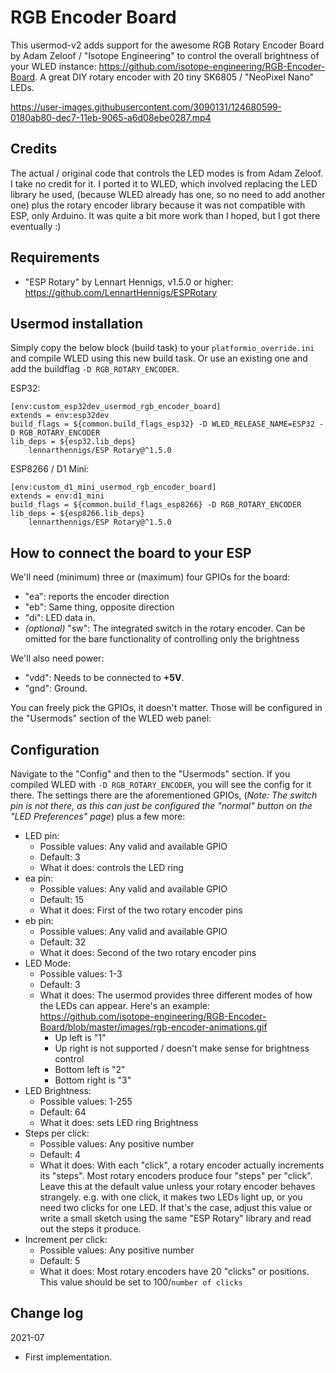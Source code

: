 # RGB Encoder Board

This usermod-v2 adds support for the awesome RGB Rotary Encoder Board by Adam Zeloof / "Isotope Engineering" to control the overall brightness of your WLED instance: https://github.com/isotope-engineering/RGB-Encoder-Board. A great DIY rotary encoder with 20 tiny SK6805 / "NeoPixel Nano" LEDs.

https://user-images.githubusercontent.com/3090131/124680599-0180ab80-dec7-11eb-9065-a6d08ebe0287.mp4

## Credits
The actual / original code that controls the LED modes is from Adam Zeloof. I take no credit for it. I ported it to WLED, which involved replacing the LED library he used, (because WLED already has one, so no need to add another one) plus the rotary encoder library because it was not compatible with ESP, only Arduino.
It was quite a bit more work than I hoped, but I got there eventually :)

## Requirements
* "ESP Rotary" by Lennart Hennigs, v1.5.0 or higher: https://github.com/LennartHennigs/ESPRotary

## Usermod installation
Simply copy the below block (build task) to your `platformio_override.ini` and compile WLED using this new build task. Or use an existing one and add the buildflag `-D RGB_ROTARY_ENCODER`.

ESP32:
```
[env:custom_esp32dev_usermod_rgb_encoder_board]
extends = env:esp32dev
build_flags = ${common.build_flags_esp32} -D WLED_RELEASE_NAME=ESP32 -D RGB_ROTARY_ENCODER
lib_deps = ${esp32.lib_deps}
    lennarthennigs/ESP Rotary@^1.5.0
```

ESP8266 / D1 Mini:
```
[env:custom_d1_mini_usermod_rgb_encoder_board]
extends = env:d1_mini
build_flags = ${common.build_flags_esp8266} -D RGB_ROTARY_ENCODER
lib_deps = ${esp8266.lib_deps}
    lennarthennigs/ESP Rotary@^1.5.0
```

## How to connect the board to your ESP
We'll need (minimum) three or (maximum) four GPIOs for the board:
* "ea": reports the encoder direction
* "eb": Same thing, opposite direction
* "di": LED data in.
* *(optional)* "sw": The integrated switch in the rotary encoder. Can be omitted for the bare functionality of controlling only the brightness

We'll also need power:

* "vdd": Needs to be connected to **+5V**.
* "gnd": Ground.

You can freely pick the GPIOs, it doesn't matter. Those will be configured in the "Usermods" section of the WLED web panel:

## Configuration
Navigate to the "Config" and then to the "Usermods" section. If you compiled WLED with `-D RGB_ROTARY_ENCODER`, you will see the config for it there. The settings there are the aforementioned GPIOs, (*Note: The switch pin is not there, as this can just be configured the "normal" button on the "LED Preferences" page*) plus a few more:
* LED pin:
  * Possible values: Any valid and available GPIO
  * Default: 3
  * What it does: controls the LED ring
* ea pin:
  * Possible values: Any valid and available GPIO
  * Default: 15
  * What it does: First of the two rotary encoder pins
* eb pin:
  * Possible values: Any valid and available GPIO
  * Default: 32
  * What it does: Second of the two rotary encoder pins
* LED Mode:
  * Possible values: 1-3
  * Default: 3
  * What it does: The usermod provides three different modes of how the LEDs can appear. Here's an example: https://github.com/isotope-engineering/RGB-Encoder-Board/blob/master/images/rgb-encoder-animations.gif
    * Up left is "1"
    * Up right is not supported / doesn't make sense for brightness control
    * Bottom left is "2"
    * Bottom right is "3"
* LED Brightness:
  * Possible values: 1-255
  * Default: 64
  * What it does: sets LED ring Brightness
* Steps per click:
  * Possible values: Any positive number
  * Default: 4
  * What it does: With each "click", a rotary encoder actually increments its "steps". Most rotary encoders produce four "steps" per "click". Leave this at the default value unless your rotary encoder behaves strangely. e.g. with one click, it makes two LEDs light up, or you need two clicks for one LED. If that's the case, adjust this value or write a small sketch using the same "ESP Rotary" library and read out the steps it produce.
* Increment per click:
  * Possible values: Any positive number
  * Default: 5
  * What it does: Most rotary encoders have 20 "clicks" or positions. This value should be set to 100/`number of clicks`

## Change log
2021-07
* First implementation.
